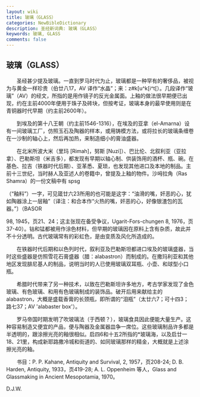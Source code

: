 ```yaml
---
layout: wiki
title: 玻璃（GLASS）
categories: NewBibleDictionary
description: 圣经新词典: 玻璃（GLASS）
keywords: 玻璃, GLASS
comments: false
---
```


## 玻璃（GLASS）

　　圣经甚少提及玻璃。一直到罗马时代为止，玻璃都是一种罕有的奢侈品，被视为与黄金一样珍贵（伯廿八17，AV 译作“水晶”；来：z#k[u^k[i^t[）。几段译作“玻璃”（AV）的经文，所指的是用作镜子的反光金属面。上釉的做法很早期便已出现，约在主前4000年便用于珠子及砖块，但按考证，玻璃本身的最早使用则是在青铜器时代早期（约主前2600年）。

　　到埃及的第十八王朝（约主前1546-1316），在埃及的亚拿（el-Amarna）设有一间玻璃工厂，仿照玉石及陶器的样本，或用铸模方法，或将拉长的玻璃条缠卷在一沙制的轴心上，然后再加热，来制造细小的膏油盛器。

　　在北米所波大米（里玛 [Rimah]，努斯 [Nuzi]）、巴比伦、北叙利亚（亚拉拿）、巴勒斯坦（米吉多），都发现有早期以轴心制、供装饰用的酒杯、瓶、碗。在基色、拉吉（铁器时代后期）、亚革悉、夏琐，也发现其他进口及本地的制品。主前十三世纪，当时赫人及亚述人的卷籍中，曾提及上釉的物件。沙呣拉角（Ras Shamra）的一份文稿中有 spsg

（“釉料”）一字，可见箴廿六23所用的也可能是这字：“油滑的嘴，奸恶的心，犹如陶器涂上一层釉”〔译注：和合本作“火热的嘴，奸恶的心，好像银渣包的瓦器。”〕（BASOR

98, 1945，页21、24；这主张现在备受争议，Ugarit-Fors-chungen 8, 1976，页37-40）。钴和锰都被用作涂色材料，但早期的玻璃因在原料上含有杂质，故此并不十分透明。古代玻璃常有的彩虹色，是由变质及风化所造成的。

　　在铁器时代后期和以色列时代，叙利亚及巴勒斯坦都进口埃及的玻璃盛器，当时这些盛器是仿照雪花石膏盛器（腊：alabastron）而制成的。在撒玛利亚和其他地区发现腓尼基人的制品，说明当时的人已使用玻璃双耳瓶、小壶、和球型小口瓶。

　　希腊时代带来了另一种技术，以致在巴勒斯坦许多地方，考古学家发现了金色玻璃、有色玻璃、和用有色玻璃制成的装饰品。破开后用来献给主的 alabastron，大概是盛载香膏的长颈瓶，即所谓的“泪瓶”（太廿六7；可十四3；路七37；AV 'alabaster box'）。

　　罗马帝国时期发明了吹玻璃法（于西顿？），玻璃食具因此便能大量生产。这种容易制造又便宜的产品，便与陶器及金属器皿争一席位。这些玻璃制品许多都是半透明的，跟涂擦光亮的釉很相似。启四6和十五2所指的*玻璃海，以及启廿一18、21里，构成新耶路撒冷城和街道的、如同玻璃那样的精金，大概就是上述涂擦光亮的釉。

　　书目：P. P. Kahane, Antiquity and Survival, 2, 1957，页208-24; D. B. Harden, Antiquity, 1933，页419-28; A. L. Oppenheim 等人，Glass and Glassmaking in Ancient Mesopotamia, 1970。

D.J.W.









